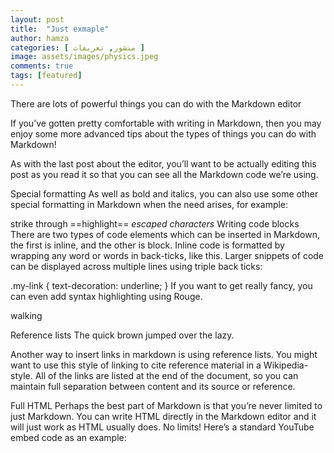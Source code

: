 ```yaml
---
layout: post
title:  "Just exmaple"
author: hamza
categories: [ منشور, تعريفات ]
image: assets/images/physics.jpeg
comments: true
tags: [featured]
---
```


There are lots of powerful things you can do with the Markdown editor

If you’ve gotten pretty comfortable with writing in Markdown, then you may enjoy some more advanced tips about the types of things you can do with Markdown!

As with the last post about the editor, you’ll want to be actually editing this post as you read it so that you can see all the Markdown code we’re using.

Special formatting
As well as bold and italics, you can also use some other special formatting in Markdown when the need arises, for example:

strike through
==highlight==
*escaped characters*
Writing code blocks
There are two types of code elements which can be inserted in Markdown, the first is inline, and the other is block. Inline code is formatted by wrapping any word or words in back-ticks, like this. Larger snippets of code can be displayed across multiple lines using triple back ticks:

.my-link {
    text-decoration: underline;
}
If you want to get really fancy, you can even add syntax highlighting using Rouge.

walking

Reference lists
The quick brown jumped over the lazy.

Another way to insert links in markdown is using reference lists. You might want to use this style of linking to cite reference material in a Wikipedia-style. All of the links are listed at the end of the document, so you can maintain full separation between content and its source or reference.

Full HTML
Perhaps the best part of Markdown is that you’re never limited to just Markdown. You can write HTML directly in the Markdown editor and it will just work as HTML usually does. No limits! Here’s a standard YouTube embed code as an example:
